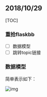 ## 2018/10/29

[TOC]

### 重拾flaskbb

- [ ] 数据模型
- [ ] 跳转topic链接

### 数据模型

简单表示如下：

![img](imgs\20181029_01.png)

